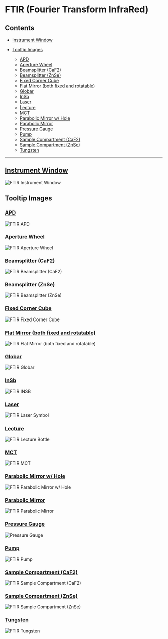 # FTIR (Fourier Transform InfraRed)

## Contents

- [Instrument Window](https://github.com/RastonLab/Virtual-Instrument-Diagrams/tree/main/ftir#instrument-window)

- [Tooltip Images](https://github.com/RastonLab/Virtual-Instrument-Diagrams/tree/main/ftir#tooltip-images)
  - [APD](https://github.com/RastonLab/Virtual-Instrument-Diagrams/tree/main/ftir#apd)
  - [Aperture Wheel](https://github.com/RastonLab/Virtual-Instrument-Diagrams/tree/main/ftir#aperture-wheel)
  - [Beamsplitter (CaF2)]()
  - [Beamsplitter (ZnSe)]()
  - [Fixed Corner Cube](https://github.com/RastonLab/Virtual-Instrument-Diagrams/tree/main/ftir#fixed-corner-cube)
  - [Flat Mirror (both fixed and rotatable)]()
  - [Globar](https://github.com/RastonLab/Virtual-Instrument-Diagrams/tree/main/ftir#globar)
  - [InSb](https://github.com/RastonLab/Virtual-Instrument-Diagrams/tree/main/ftir#insb)
  - [Laser](https://github.com/RastonLab/Virtual-Instrument-Diagrams/tree/main/ftir#laser)
  - [Lecture](https://github.com/RastonLab/Virtual-Instrument-Diagrams/tree/main/ftir#lecture)
  - [MCT](https://github.com/RastonLab/Virtual-Instrument-Diagrams/tree/main/ftir#mct)
  - [Parabolic Mirror w/ Hole](https://github.com/RastonLab/Virtual-Instrument-Diagrams/tree/main/ftir#parabolic-mirror-w-hole)
  - [Parabolic Mirror](https://github.com/RastonLab/Virtual-Instrument-Diagrams/tree/main/ftir#parabolic-mirror)
  - [Pressure Gauge](https://github.com/RastonLab/Virtual-Instrument-Diagrams/tree/main/ftir#pressure-gauge)
  - [Pump](https://github.com/RastonLab/Virtual-Instrument-Diagrams/tree/main/ftir#pump)
  - [Sample Compartment (CaF2)]()
  - [Sample Compartment (ZnSe)]()
  - [Tungsten](https://github.com/RastonLab/Virtual-Instrument-Diagrams/tree/main/ftir#tungsten)

---

## [Instrument Window](https://github.com/RastonLab/Virtual-Instrument-Diagrams/blob/main/ftir/instrument-window.svg)

![FTIR Instrument Window](https://raw.githubusercontent.com/RastonLab/Virtual-Instrument-Diagrams/main/ftir/instrument-window.svg)

## Tooltip Images

### [APD](https://github.com/RastonLab/Virtual-Instrument-Diagrams/blob/main/ftir/tooltips/apd.svg)

![FTIR APD](https://raw.githubusercontent.com/RastonLab/Virtual-Instrument-Diagrams/main/ftir/tooltips/apd.svg)

### [Aperture Wheel](https://github.com/RastonLab/Virtual-Instrument-Diagrams/blob/main/ftir/tooltips/aperture-wheel.svg)

![FTIR Aperture Wheel](https://raw.githubusercontent.com/RastonLab/Virtual-Instrument-Diagrams/main/ftir/tooltips/aperture-wheel.svg)

### Beamsplitter (CaF2)

![FTIR Beamsplitter (CaF2)](https://raw.githubusercontent.com/VanFossen/Virtual-Instrument-Diagrams/main/ftir/tooltips/beamsplitter-caf2.svg)

### Beamsplitter (ZnSe)

![FTIR Beamsplitter (ZnSe)](https://raw.githubusercontent.com/VanFossen/Virtual-Instrument-Diagrams/main/ftir/tooltips/beamsplitter-znse.svg)

### [Fixed Corner Cube](https://github.com/RastonLab/Virtual-Instrument-Diagrams/blob/main/ftir/tooltips/fixed-corner-cube.svg)

![FTIR Fixed Corner Cube](https://raw.githubusercontent.com/RastonLab/Virtual-Instrument-Diagrams/main/ftir/tooltips/fixed-corner-cube.svg)

### [Flat Mirror (both fixed and rotatable)]()

![FTIR Flat Mirror (both fixed and rotatable)](https://raw.githubusercontent.com/VanFossen/Virtual-Instrument-Diagrams/main/ftir/tooltips/flat-mirror.svg)

### [Globar](https://github.com/RastonLab/Virtual-Instrument-Diagrams/blob/main/ftir/tooltips/globar.svg)

![FTIR Globar](https://raw.githubusercontent.com/RastonLab/Virtual-Instrument-Diagrams/main/ftir/tooltips/globar.svg)

### [InSb](https://github.com/RastonLab/Virtual-Instrument-Diagrams/blob/main/ftir/tooltips/insb.svg)

![FTIR INSB](https://raw.githubusercontent.com/RastonLab/Virtual-Instrument-Diagrams/main/ftir/tooltips/insb.svg)

### [Laser](https://github.com/RastonLab/Virtual-Instrument-Diagrams/blob/main/ftir/tooltips/laser.svg)

![FTIR Laser Symbol](https://raw.githubusercontent.com/RastonLab/Virtual-Instrument-Diagrams/main/ftir/tooltips/laser.svg)

### [Lecture](https://github.com/RastonLab/Virtual-Instrument-Diagrams/blob/main/ftir/tooltips/lecture.svg)

![FTIR Lecture Bottle](https://raw.githubusercontent.com/RastonLab/Virtual-Instrument-Diagrams/main/ftir/tooltips/lecture.svg)

### [MCT](https://github.com/RastonLab/Virtual-Instrument-Diagrams/blob/main/ftir/tooltips/mct.svg)

![FTIR MCT](https://raw.githubusercontent.com/RastonLab/Virtual-Instrument-Diagrams/main/ftir/tooltips/mct.svg)

### [Parabolic Mirror w/ Hole](https://github.com/RastonLab/Virtual-Instrument-Diagrams/blob/main/ftir/tooltips/parabolic-mirror-hole.svg)

![FTIR Parabolic Mirror w/ Hole](https://raw.githubusercontent.com/RastonLab/Virtual-Instrument-Diagrams/main/ftir/tooltips/parabolic-mirror-hole.svg)

### [Parabolic Mirror](https://github.com/RastonLab/Virtual-Instrument-Diagrams/blob/main/ftir/tooltips/parabolic-mirror.svg)

![FTIR Parabolic Mirror](https://raw.githubusercontent.com/RastonLab/Virtual-Instrument-Diagrams/main/ftir/tooltips/parabolic-mirror.svg)

### [Pressure Gauge](https://github.com/RastonLab/Virtual-Instrument-Diagrams/blob/main/ftir/tooltips/pressure-gauge.svg)

![Pressure Gauge](https://raw.githubusercontent.com/RastonLab/Virtual-Instrument-Diagrams/main/ftir/tooltips/pressure-gauge.svg)

### [Pump](https://github.com/RastonLab/Virtual-Instrument-Diagrams/blob/main/ftir/tooltips/pump.svg)

![FTIR Pump](https://raw.githubusercontent.com/RastonLab/Virtual-Instrument-Diagrams/main/ftir/tooltips/pump.svg)

### [Sample Compartment (CaF2)]()

![FTIR Sample Compartment (CaF2)](https://raw.githubusercontent.com/VanFossen/Virtual-Instrument-Diagrams/main/ftir/tooltips/sample-compartment-caf2.svg)

### [Sample Compartment (ZnSe)]()

![FTIR Sample Compartment (ZnSe)](https://raw.githubusercontent.com/VanFossen/Virtual-Instrument-Diagrams/main/ftir/tooltips/sample-compartment-znse.svg)

### [Tungsten](https://github.com/RastonLab/Virtual-Instrument-Diagrams/blob/main/ftir/tooltips/tungsten.svg)

![FTIR Tungsten](https://raw.githubusercontent.com/RastonLab/Virtual-Instrument-Diagrams/main/ftir/tooltips/tungsten.svg)
